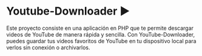 # Youtube-Downloader ▶️

Este proyecto consiste en una aplicación en PHP que te permite descargar videos de YouTube de manera rápida y sencilla. Con YouTube-Downloader, puedes guardar tus videos favoritos de YouTube en tu dispositivo local para verlos sin conexión o archivarlos.
